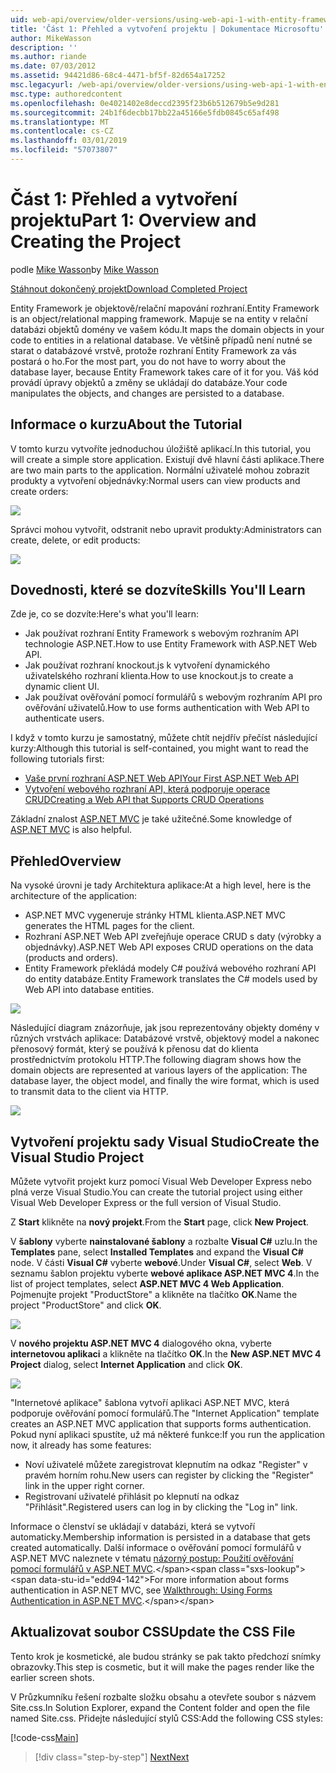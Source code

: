 ```yaml
---
uid: web-api/overview/older-versions/using-web-api-1-with-entity-framework-5/using-web-api-with-entity-framework-part-1
title: 'Část 1: Přehled a vytvoření projektu | Dokumentace Microsoftu'
author: MikeWasson
description: ''
ms.author: riande
ms.date: 07/03/2012
ms.assetid: 94421d86-68c4-4471-bf5f-82d654a17252
msc.legacyurl: /web-api/overview/older-versions/using-web-api-1-with-entity-framework-5/using-web-api-with-entity-framework-part-1
msc.type: authoredcontent
ms.openlocfilehash: 0e4021402e8deccd2395f23b6b512679b5e9d281
ms.sourcegitcommit: 24b1f6decbb17bb22a45166e5fdb0845c65af498
ms.translationtype: MT
ms.contentlocale: cs-CZ
ms.lasthandoff: 03/01/2019
ms.locfileid: "57073807"
---
```

<a name="part-1-overview-and-creating-the-project"></a><span data-ttu-id="edd94-102">Část 1: Přehled a vytvoření projektu</span><span class="sxs-lookup"><span data-stu-id="edd94-102">Part 1: Overview and Creating the Project</span></span>
====================
<span data-ttu-id="edd94-103">podle [Mike Wasson](https://github.com/MikeWasson)</span><span class="sxs-lookup"><span data-stu-id="edd94-103">by [Mike Wasson](https://github.com/MikeWasson)</span></span>

[<span data-ttu-id="edd94-104">Stáhnout dokončený projekt</span><span class="sxs-lookup"><span data-stu-id="edd94-104">Download Completed Project</span></span>](http://code.msdn.microsoft.com/ASP-NET-Web-API-with-afa30545)

<span data-ttu-id="edd94-105">Entity Framework je objektově/relační mapování rozhraní.</span><span class="sxs-lookup"><span data-stu-id="edd94-105">Entity Framework is an object/relational mapping framework.</span></span> <span data-ttu-id="edd94-106">Mapuje se na entity v relační databázi objektů domény ve vašem kódu.</span><span class="sxs-lookup"><span data-stu-id="edd94-106">It maps the domain objects in your code to entities in a relational database.</span></span> <span data-ttu-id="edd94-107">Ve většině případů není nutné se starat o databázové vrstvě, protože rozhraní Entity Framework za vás postará o ho.</span><span class="sxs-lookup"><span data-stu-id="edd94-107">For the most part, you do not have to worry about the database layer, because Entity Framework takes care of it for you.</span></span> <span data-ttu-id="edd94-108">Váš kód provádí úpravy objektů a změny se ukládají do databáze.</span><span class="sxs-lookup"><span data-stu-id="edd94-108">Your code manipulates the objects, and changes are persisted to a database.</span></span>

## <a name="about-the-tutorial"></a><span data-ttu-id="edd94-109">Informace o kurzu</span><span class="sxs-lookup"><span data-stu-id="edd94-109">About the Tutorial</span></span>

<span data-ttu-id="edd94-110">V tomto kurzu vytvoříte jednoduchou úložiště aplikací.</span><span class="sxs-lookup"><span data-stu-id="edd94-110">In this tutorial, you will create a simple store application.</span></span> <span data-ttu-id="edd94-111">Existují dvě hlavní části aplikace.</span><span class="sxs-lookup"><span data-stu-id="edd94-111">There are two main parts to the application.</span></span> <span data-ttu-id="edd94-112">Normální uživatelé mohou zobrazit produkty a vytvoření objednávky:</span><span class="sxs-lookup"><span data-stu-id="edd94-112">Normal users can view products and create orders:</span></span>

![](using-web-api-with-entity-framework-part-1/_static/image1.png)

<span data-ttu-id="edd94-113">Správci mohou vytvořit, odstranit nebo upravit produkty:</span><span class="sxs-lookup"><span data-stu-id="edd94-113">Administrators can create, delete, or edit products:</span></span>

![](using-web-api-with-entity-framework-part-1/_static/image2.png)

## <a name="skills-youll-learn"></a><span data-ttu-id="edd94-114">Dovednosti, které se dozvíte</span><span class="sxs-lookup"><span data-stu-id="edd94-114">Skills You'll Learn</span></span>

<span data-ttu-id="edd94-115">Zde je, co se dozvíte:</span><span class="sxs-lookup"><span data-stu-id="edd94-115">Here's what you'll learn:</span></span>

- <span data-ttu-id="edd94-116">Jak používat rozhraní Entity Framework s webovým rozhraním API technologie ASP.NET.</span><span class="sxs-lookup"><span data-stu-id="edd94-116">How to use Entity Framework with ASP.NET Web API.</span></span>
- <span data-ttu-id="edd94-117">Jak používat rozhraní knockout.js k vytvoření dynamického uživatelského rozhraní klienta.</span><span class="sxs-lookup"><span data-stu-id="edd94-117">How to use knockout.js to create a dynamic client UI.</span></span>
- <span data-ttu-id="edd94-118">Jak používat ověřování pomocí formulářů s webovým rozhraním API pro ověřování uživatelů.</span><span class="sxs-lookup"><span data-stu-id="edd94-118">How to use forms authentication with Web API to authenticate users.</span></span>

<span data-ttu-id="edd94-119">I když v tomto kurzu je samostatný, můžete chtít nejdřív přečíst následující kurzy:</span><span class="sxs-lookup"><span data-stu-id="edd94-119">Although this tutorial is self-contained, you might want to read the following tutorials first:</span></span>

- [<span data-ttu-id="edd94-120">Vaše první rozhraní ASP.NET Web API</span><span class="sxs-lookup"><span data-stu-id="edd94-120">Your First ASP.NET Web API</span></span>](../../getting-started-with-aspnet-web-api/tutorial-your-first-web-api.md)
- [<span data-ttu-id="edd94-121">Vytvoření webového rozhraní API, která podporuje operace CRUD</span><span class="sxs-lookup"><span data-stu-id="edd94-121">Creating a Web API that Supports CRUD Operations</span></span>](../creating-a-web-api-that-supports-crud-operations.md)

<span data-ttu-id="edd94-122">Základní znalost [ASP.NET MVC](../../../../mvc/index.md) je také užitečné.</span><span class="sxs-lookup"><span data-stu-id="edd94-122">Some knowledge of [ASP.NET MVC](../../../../mvc/index.md) is also helpful.</span></span>

## <a name="overview"></a><span data-ttu-id="edd94-123">Přehled</span><span class="sxs-lookup"><span data-stu-id="edd94-123">Overview</span></span>

<span data-ttu-id="edd94-124">Na vysoké úrovni je tady Architektura aplikace:</span><span class="sxs-lookup"><span data-stu-id="edd94-124">At a high level, here is the architecture of the application:</span></span>

- <span data-ttu-id="edd94-125">ASP.NET MVC vygeneruje stránky HTML klienta.</span><span class="sxs-lookup"><span data-stu-id="edd94-125">ASP.NET MVC generates the HTML pages for the client.</span></span>
- <span data-ttu-id="edd94-126">Rozhraní ASP.NET Web API zveřejňuje operace CRUD s daty (výrobky a objednávky).</span><span class="sxs-lookup"><span data-stu-id="edd94-126">ASP.NET Web API exposes CRUD operations on the data (products and orders).</span></span>
- <span data-ttu-id="edd94-127">Entity Framework překládá modely C# používá webového rozhraní API do entity databáze.</span><span class="sxs-lookup"><span data-stu-id="edd94-127">Entity Framework translates the C# models used by Web API into database entities.</span></span>

![](using-web-api-with-entity-framework-part-1/_static/image3.png)

<span data-ttu-id="edd94-128">Následující diagram znázorňuje, jak jsou reprezentovány objekty domény v různých vrstvách aplikace: Databázové vrstvě, objektový model a nakonec přenosový formát, který se používá k přenosu dat do klienta prostřednictvím protokolu HTTP.</span><span class="sxs-lookup"><span data-stu-id="edd94-128">The following diagram shows how the domain objects are represented at various layers of the application: The database layer, the object model, and finally the wire format, which is used to transmit data to the client via HTTP.</span></span>

![](using-web-api-with-entity-framework-part-1/_static/image4.png)

## <a name="create-the-visual-studio-project"></a><span data-ttu-id="edd94-129">Vytvoření projektu sady Visual Studio</span><span class="sxs-lookup"><span data-stu-id="edd94-129">Create the Visual Studio Project</span></span>

<span data-ttu-id="edd94-130">Můžete vytvořit projekt kurz pomocí Visual Web Developer Express nebo plná verze Visual Studio.</span><span class="sxs-lookup"><span data-stu-id="edd94-130">You can create the tutorial project using either Visual Web Developer Express or the full version of Visual Studio.</span></span>

<span data-ttu-id="edd94-131">Z **Start** klikněte na **nový projekt**.</span><span class="sxs-lookup"><span data-stu-id="edd94-131">From the **Start** page, click **New Project**.</span></span>

<span data-ttu-id="edd94-132">V **šablony** vyberte **nainstalované šablony** a rozbalte **Visual C#** uzlu.</span><span class="sxs-lookup"><span data-stu-id="edd94-132">In the **Templates** pane, select **Installed Templates** and expand the **Visual C#** node.</span></span> <span data-ttu-id="edd94-133">V části **Visual C#** vyberte **webové**.</span><span class="sxs-lookup"><span data-stu-id="edd94-133">Under **Visual C#**, select **Web**.</span></span> <span data-ttu-id="edd94-134">V seznamu šablon projektu vyberte **webové aplikace ASP.NET MVC 4**.</span><span class="sxs-lookup"><span data-stu-id="edd94-134">In the list of project templates, select **ASP.NET MVC 4 Web Application**.</span></span> <span data-ttu-id="edd94-135">Pojmenujte projekt "ProductStore" a klikněte na tlačítko **OK**.</span><span class="sxs-lookup"><span data-stu-id="edd94-135">Name the project "ProductStore" and click **OK**.</span></span>

![](using-web-api-with-entity-framework-part-1/_static/image5.png)

<span data-ttu-id="edd94-136">V **nového projektu ASP.NET MVC 4** dialogového okna, vyberte **internetovou aplikaci** a klikněte na tlačítko **OK**.</span><span class="sxs-lookup"><span data-stu-id="edd94-136">In the **New ASP.NET MVC 4 Project** dialog, select **Internet Application** and click **OK**.</span></span>

![](using-web-api-with-entity-framework-part-1/_static/image6.png)

<span data-ttu-id="edd94-137">"Internetové aplikace" šablona vytvoří aplikaci ASP.NET MVC, která podporuje ověřování pomocí formulářů.</span><span class="sxs-lookup"><span data-stu-id="edd94-137">The "Internet Application" template creates an ASP.NET MVC application that supports forms authentication.</span></span> <span data-ttu-id="edd94-138">Pokud nyní aplikaci spustíte, už má některé funkce:</span><span class="sxs-lookup"><span data-stu-id="edd94-138">If you run the application now, it already has some features:</span></span>

- <span data-ttu-id="edd94-139">Noví uživatelé můžete zaregistrovat klepnutím na odkaz "Register" v pravém horním rohu.</span><span class="sxs-lookup"><span data-stu-id="edd94-139">New users can register by clicking the "Register" link in the upper right corner.</span></span>
- <span data-ttu-id="edd94-140">Registrovaní uživatelé přihlásit po klepnutí na odkaz "Přihlásit".</span><span class="sxs-lookup"><span data-stu-id="edd94-140">Registered users can log in by clicking the "Log in" link.</span></span>

<span data-ttu-id="edd94-141">Informace o členství se ukládají v databázi, která se vytvoří automaticky.</span><span class="sxs-lookup"><span data-stu-id="edd94-141">Membership information is persisted in a database that gets created automatically.</span></span> <span data-ttu-id="edd94-142">Další informace o ověřování pomocí formulářů v ASP.NET MVC naleznete v tématu [názorný postup: Použití ověřování pomocí formulářů v ASP.NET MVC](https://msdn.microsoft.com/library/ff398049(VS.98).aspx).</span><span class="sxs-lookup"><span data-stu-id="edd94-142">For more information about forms authentication in ASP.NET MVC, see [Walkthrough: Using Forms Authentication in ASP.NET MVC](https://msdn.microsoft.com/library/ff398049(VS.98).aspx).</span></span>

## <a name="update-the-css-file"></a><span data-ttu-id="edd94-143">Aktualizovat soubor CSS</span><span class="sxs-lookup"><span data-stu-id="edd94-143">Update the CSS File</span></span>

<span data-ttu-id="edd94-144">Tento krok je kosmetické, ale budou stránky se pak takto předchozí snímky obrazovky.</span><span class="sxs-lookup"><span data-stu-id="edd94-144">This step is cosmetic, but it will make the pages render like the earlier screen shots.</span></span>

<span data-ttu-id="edd94-145">V Průzkumníku řešení rozbalte složku obsahu a otevřete soubor s názvem Site.css.</span><span class="sxs-lookup"><span data-stu-id="edd94-145">In Solution Explorer, expand the Content folder and open the file named Site.css.</span></span> <span data-ttu-id="edd94-146">Přidejte následující stylů CSS:</span><span class="sxs-lookup"><span data-stu-id="edd94-146">Add the following CSS styles:</span></span>

[!code-css[Main](using-web-api-with-entity-framework-part-1/samples/sample1.css)]

> [!div class="step-by-step"]
> [<span data-ttu-id="edd94-147">Next</span><span class="sxs-lookup"><span data-stu-id="edd94-147">Next</span></span>](using-web-api-with-entity-framework-part-2.md)
